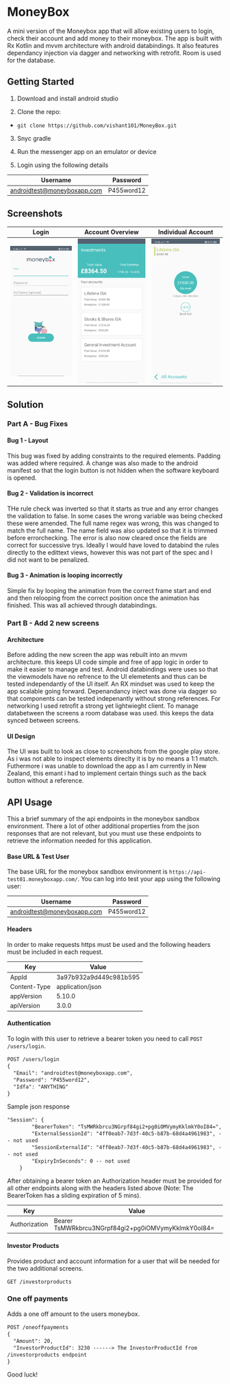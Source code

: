 # MoneyBox
A mini version of the Moneybox app that will allow existing users to login, check their account and add money to their moneybox. The app is built with Rx Kotlin and mvvm architecture with android databindings. It also features dependancy injection via dagger and networking with retrofit. Room is used for the database.

## Getting Started
1. Download and install android studio

2. Clone the repo:
- `git clone https://github.com/vishant101/MoneyBox.git`

3. Snyc gradle 

4. Run the messenger app on an emulator or device

5. Login using the following details

|  Username          | Password         |
| ------------- | ------------- |
| androidtest@moneyboxapp.com  | P455word12  |

## Screenshots
| Login | Account Overview | Individual Account |
|------|---------|-----|
| <img src="https://github.com/vishant101/MoneyBox/blob/master/images/Login.png/" width="275" alt="Login" title="Login" /> | <img src="https://github.com/vishant101/MoneyBox/blob/master/images/AccountOverview.png" width="275" alt="AccountOverview" title="AccountOverview" /> | <img src="https://github.com/vishant101/MoneyBox/blob/master/images/IndividualAccount.png" width="275" alt="IndividualAccount" title="IndividualAccount" /> 

## Solution

### Part A - Bug Fixes
#### Bug 1 - Layout 
This bug was fixed by adding constraints to the required elements. Padding was added where required. A change was also made to the android manifest so that the login button is not hidden when the software keyboard is opened.


#### Bug 2 - Validation is incorrect
THe rule check was inverted so that it starts as true and any error changes the validation to false. In some cases the wrong variable was being checked these were amended. The full name regex was wrong, this was changed to match the full name. The name field was also updated so that it is trimmed before errorchecking. The error is also now cleared once the fields are correct for successive trys. Ideally I would have loved to databind the rules directly to the edittext views, however this was not part of the spec and I did not want to be penalized.

#### Bug 3 - Animation is looping incorrectly
Simple fix by looping the animation from the correct frame start and end and then relooping from the correct position once the animation has finished. This was all achieved through databindings.

### Part B - Add 2 new screens
#### Architecture
Before adding the new screen the app was rebuilt into an mvvm architecture. this keeps UI code simple and free of app logic in order to make it easier to manage and test. Android databindings were uses so that the viewmodels have no refrence to the UI elemetents and thus can be tested independantly of the UI itself. An RX mindset was used to keep the app scalable going forward. Depenandancy inject was done via dagger so that components can be tested indepenantly without strong references. For networking I used retrofit a strong yet lightwieght client. To manage databetween the screens a room database was used. this keeps the data synced between screens. 

#### UI Design
The UI was built to look as close to screenshots from the google play store. As i was not able to inspect elements direclty it is by no means a 1:1 match. Futhermore i was unable to download the app as I am currently in New Zealand, this emant i had to implement certain things such as the back button without a reference.

## API Usage
This a brief summary of the api endpoints in the moneybox sandbox environment. There a lot of other additional properties from the json responses that are not relevant, but you must use these endpoints to retrieve the information needed for this application.

#### Base URL & Test User
The base URL for the moneybox sandbox environment is `https://api-test01.moneyboxapp.com/`.
You can log into test your app using the following user:

|  Username          | Password         |
| ------------- | ------------- |
| androidtest@moneyboxapp.com  | P455word12  |

#### Headers

In order to make requests https must be used and the following headers must be included in each request.

|  Key | Value |
| ------------- | ------------- |
| AppId  | 3a97b932a9d449c981b595  |
| Content-Type  | application/json  |
| appVersion | 5.10.0 |
| apiVersion | 3.0.0 |

#### Authentication
To login with this user to retrieve a bearer token you need to call `POST /users/login`.
```
POST /users/login
{
  "Email": "androidtest@moneyboxapp.com",
  "Password": "P455word12",
  "Idfa": "ANYTHING"
}
```
Sample json response
```
"Session": {
        "BearerToken": "TsMWRkbrcu3NGrpf84gi2+pg0iOMVymyKklmkY0oI84=",
        "ExternalSessionId": "4ff0eab7-7d3f-40c5-b87b-68d4a4961983", -- not used
        "SessionExternalId": "4ff0eab7-7d3f-40c5-b87b-68d4a4961983", -- not used
        "ExpiryInSeconds": 0 -- not used
    }
```
After obtaining a bearer token an Authorization header must be provided for all other endpoints along with the headers listed above (Note: The BearerToken has a sliding expiration of 5 mins).

|  Key          | Value         |
| ------------- | ------------- |
| Authorization  | Bearer TsMWRkbrcu3NGrpf84gi2+pg0iOMVymyKklmkY0oI84=  |

#### Investor Products
Provides product and account information for a user that will be needed for the two additional screens.
```
GET /investorproducts
```
### One off payments
Adds a one off amount to the users moneybox.
```
POST /oneoffpayments
{
  "Amount": 20,
  "InvestorProductId": 3230 ------> The InvestorProductId from /investorproducts endpoint
}
```
Good luck!
